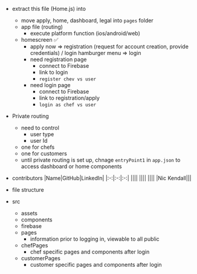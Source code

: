- extract this file (Home.js) into
    - move apply, home, dashboard, legal into `pages` folder
    - app file (routing)
        - execute platform function (ios/android/web)
    - homescreen ✅
        - apply now => registration (request for account creation, provide credentials) / login 
        hamburger menu => login
        - need registration page
            - connect to Firebase
            - link to login
            - `register chev vs user`
        - need login page
            - connect to Firebase
            - link to registration/apply
            - `login as chef vs user`
    
- Private routing
    - need to control
        - user type
        - user Id
    - one for chefs
    - one for customers
    - until private routing is set up, chnage `entryPoint1` in `app.json` to access dashboard or home components


- contributors
    |Name|GitHub|LinkedIn|
    |:-:|:-:|:-:|
    ||||
    ||||
    ||||
    |Nic Kendall|||



- file structure

- src
    - assets
    - components
    - firebase
    - pages
        - information prior to logging in, viewable to all public
    - chefPages
        - chef specific pages and components after login
    - customerPages
        - customer specific pages and components after login